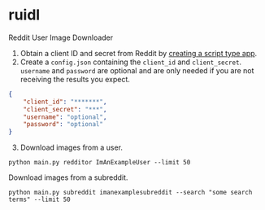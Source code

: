 # ruidl
Reddit User Image Downloader

1. Obtain a client ID and secret from Reddit by [creating a script type app](https://github.com/reddit-archive/reddit/wiki/OAuth2-Quick-Start-Example).
2. Create a `config.json` containing the `client_id` and `client_secret`. `username` and `password` are optional and are only needed if you are not receiving the results you expect.
```json
{
    "client_id": "*******",
    "client_secret": "***",
    "username": "optional",
    "password": "optional"
}
```
3. Download images from a user.
```
python main.py redditor ImAnExampleUser --limit 50
```
Download images from a subreddit.
```
python main.py subreddit imanexamplesubreddit --search "some search terms" --limit 50
```